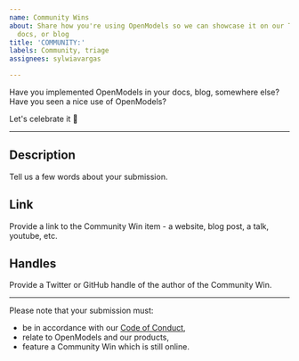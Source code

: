 ```yaml
---
name: Community Wins
about: Share how you're using OpenModels so we can showcase it on our Twitter, Discord,
  docs, or blog
title: 'COMMUNITY:'
labels: Community, triage
assignees: sylwiavargas

---
```


Have you implemented OpenModels in your docs, blog, somewhere else?
Have you seen a nice use of OpenModels?

Let's celebrate it 🥳

---

## Description

Tell us a few words about your submission.

## Link

Provide a link to the Community Win item - a website, blog post, a talk, youtube, etc.

## Handles

Provide a Twitter or GitHub handle of the author of the Community Win.

---
Please note that your submission must:

- be in accordance with our [Code of Conduct](CODE_OF_CONDUCT.md),
- relate to OpenModels and our products,
- feature a Community Win which is still online.
